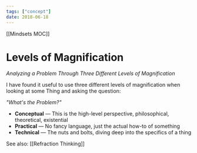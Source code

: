 ```yaml
---
tags: ["concept"]
date: 2018-06-18
---
```


[[Mindsets MOC]]

# Levels of Magnification

*Analyzing a Problem Through Three Different Levels of Magnification*

I have found it useful to use three different levels of magnification when looking at some Thing and asking the question:

*"What's the Problem?"*

- **Conceptual** — This is the high-level perspective, philosophical, theoretical, existential
- **Practical** — No fancy language, just the actual how-to of something
- **Technical** — The nuts and bolts, diving deep into the specifics of a thing

See also: [[Refraction Thinking]]
